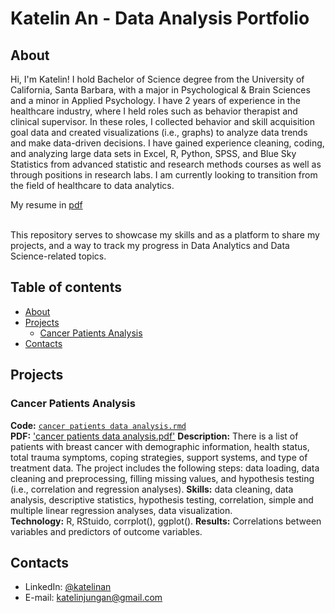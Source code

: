 # Katelin An - Data Analysis Portfolio 

## About

Hi, I'm Katelin! I hold Bachelor of Science degree from the University of California, Santa Barbara, with a major in Psychological & Brain Sciences and a minor in Applied Psychology. I have 2 years of experience in the healthcare industry, where I held roles such as behavior therapist and clinical supervisor. In these roles, I collected behavior and skill acquisition goal data and created visualizations (i.e., graphs) to analyze data trends and make data-driven decisions. I have gained experience cleaning, coding, and analyzing large data sets in Excel, R, Python, SPSS, and Blue Sky Statistics from advanced statistic and research methods courses as well as through positions in research labs. I am currently looking to transition from the field of healthcare to data analytics.       

My resume in [pdf](https://github.com/katelinan/katelinan.github.io/blob/05e0ea296e0f402d19043d97b6eb35268f668301/Katelin%20An%20Resume%202023.pdf)

<br>
This repository serves to showcase my skills and as a platform to share my projects, and a way to track my progress in Data Analytics and Data Science-related topics.  
<br>

## Table of contents
- [About](#about)
- [Projects](#projects)
	+ [Cancer Patients Analysis](#cancer-patients-analysis)
- [Contacts](#contacts)

## Projects

### Cancer Patients Analysis
**Code:** [`cancer patients data analysis.rmd`](https://github.com/katelinan/katelinan.github.io/blob/8cba0958e18b960ddb60b067e388663075537473/Cancer%20Patients%20Data%20Analysis.Rmd)   
**PDF:** ['cancer patients data analysis.pdf'](https://github.com/katelinan/katelinan.github.io/blob/8cba0958e18b960ddb60b067e388663075537473/Cancer-Patients-Data-Analysis.pdf)
**Description:** There is a list of patients with breast cancer with demographic information, health status, total trauma symptoms, coping strategies, support systems, and type of treatment data. The project includes the following steps: data loading, data cleaning and preprocessing, filling missing values, and hypothesis testing (i.e., correlation and regression analyses).
**Skills:** data cleaning, data analysis, descriptive statistics, hypothesis testing, correlation, simple and multiple linear regression analyses, data visualization.  
**Technology:** R, RStuido, corrplot(), ggplot().
**Results:** Correlations between variables and predictors of outcome variables.

## Contacts
- LinkedIn: [@katelinan](https://www.linkedin.com/in/katelinjungan)
- E-mail: katelinjungan@gmail.com
